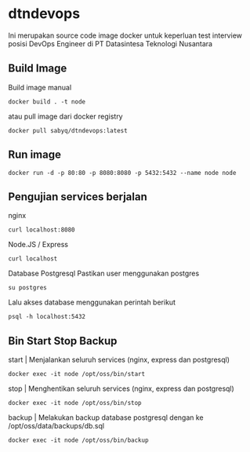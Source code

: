 # dtndevops

Ini merupakan source code image docker untuk keperluan test interview posisi DevOps Engineer di PT Datasintesa Teknologi Nusantara

## Build Image
Build image manual
```shell
docker build . -t node

```
atau pull image dari docker registry
```shell
docker pull sabyq/dtndevops:latest
```

## Run image
```shell
docker run -d -p 80:80 -p 8080:8080 -p 5432:5432 --name node node
```

## Pengujian services berjalan
nginx
```shell
curl localhost:8080
```
Node.JS / Express
```shell
curl localhost
```
Database Postgresql
Pastikan user menggunakan postgres
```shell
su postgres
```
Lalu akses database menggunakan perintah berikut
```shell
psql -h localhost:5432
```

## Bin Start Stop Backup
start | Menjalankan seluruh services (nginx, express dan postgresql)
```shell
docker exec -it node /opt/oss/bin/start
```

stop | Menghentikan seluruh services (nginx, express dan postgresql)
```shell
docker exec -it node /opt/oss/bin/stop
```

backup | Melakukan backup database postgresql dengan ke /opt/oss/data/backups/db.sql
```shell
docker exec -it node /opt/oss/bin/backup
```
